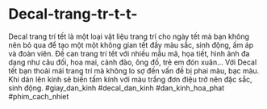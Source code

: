 # Decal-trang-tr-t-t-
Decal trang trí tết là một loại vật liệu trang trí cho ngày tết mà bạn không nên bỏ qua để tạo một một không gian tết đầy màu sắc, sinh động, ấm áp và đoàn viên. Đề can trang trí tết với nhiều mẫu mã, họa tiết, hình ảnh đa dạng như câu đối, hoa mai, cành đào, ông đồ, trẻ em đón xuân… Với Decal tết bạn thoải mái trang trí mà không lo sợ đến vấn đề bị phai màu, bạc màu. Khi dán lên kính sẽ biến tấm kính với màu trắng đơn điệu trở nên đặc sắc, sinh động. #giay_dan_kinh #decal_dan_kinh #dan_kinh_hoa_phat #phim_cach_nhiet
